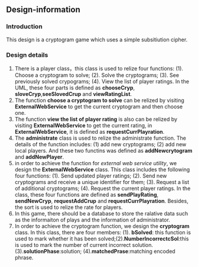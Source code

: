 ## Design-information
### Introduction 
This design is a cryptogram game which uses a simple subsitiution cipher. 

### Design details
1. There is a player class，this class is used to relize four functions: 
(1). Choose a cryptogram to solve;
(2). Solve the cryptograms;
(3). See previously solved crypograms;
(4). View the list of player ratings. In the UML, these four parts is defined as **chooseCryp**, **sloveCryp**,**seeSlovedCrup** and **viewRatingList**. 
2. The function **choose a cryptogram to solve** can be relized by visiting **ExternalWebService** to get the current cryptogram and then choose one. 
3. The function **view the list of player rating** is also can be relized by visiting **ExternalWebService** to get the current rating, in **ExternalWebService**, it is defined as **requestCurrPlayration**.
4. The **administrate** class is used to relize the administrate function. The details of the function includes: (1) add new cryptograms; (2) add new local players. And these two functins was defined as **addNewcrytogram** and **addNewPlayer**. 
5. in order to achieve the function for *external web service utility*, we design the **ExternalWebService** class. This class includes the following four functions: (1). Send updated player ratings; (2). Send new cryptograms and receive a unique identifier for them; (3). Request a list of additional cryptograms; (4). Request the current player ratings. In the class, these four functions are defined as **sendPlayRating**, **sendNewCryp**, **requestAddCrup** and **requestCurrPlayration**. Besides, the sort is used to relize the rate for players.
6. In this game, there should be a database to store the ralative data such as the informaiton of plays and the information of administrator. 
7. In order to achieve the cryptogram function, we design the **cryptogram** class. In this class, there are four members: (1). **bSolved**: this function is used to mark whether it has been solved;(2).**NumberIncorrectcSol**:this is used to mark the number of current incorrect solution.
(3).**solutionPhase**:solution; (4).**matchedPrase**:matching encoded phrase.